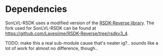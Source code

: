 # Dependencies

SonLVL-RSDK uses a modified version of the [RSDK-Reverse library](https://github.com/Rubberduckycooly/RSDK-Reverse/). The fork used for SonLVL-RSDK can be found at https://github.com/Lavesiime/RSDK-Reverse/tree/rsdkv3_4.

TODO: make this a real sub-module cause that's neater ig?.. sounds like a lot of work for almost no difference, though..
